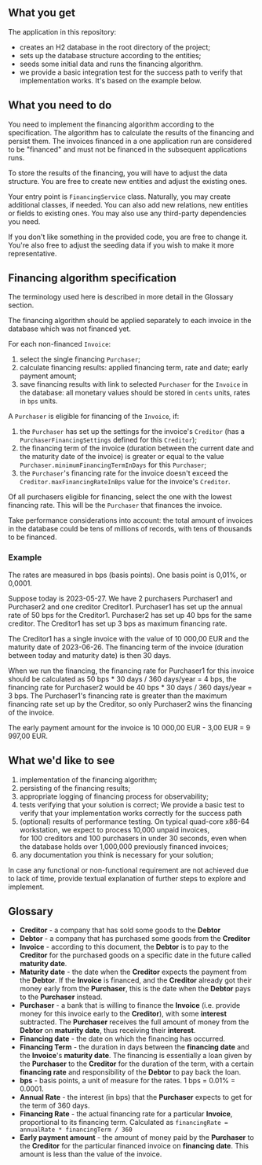 ## What you get

The application in this repository: 
* creates an H2 database in the root directory of the project;
* sets up the database structure according to the entities;
* seeds some initial data and runs the financing algorithm.
* we provide a basic integration test for the success path to verify that implementation works. It's based on the example below. 

## What you need to do

You need to implement the financing algorithm according to the specification. The algorithm has to
calculate the results of the financing and persist them. The invoices financed in a one application run are considered 
to be "financed" and must not be financed in the subsequent applications runs. 

To store the results of the financing, you will have to adjust the data structure. You are free to create 
new entities and adjust the existing ones.

Your entry point is `FinancingService` class. Naturally, you may create additional
classes, if needed. You can also add new relations, new entities or fields to existing ones. You may also 
use any third-party dependencies you need. 

If you don't like something in the provided code, you are free to change it. You're also free to adjust the
seeding data if you wish to make it more representative.

## Financing algorithm specification

The terminology used here is described in more detail in the Glossary section.

The financing algorithm should be applied separately to each invoice in the database which was not financed yet.

For each non-financed `Invoice`:
1. select the single financing `Purchaser`;
2. calculate financing results: applied financing term, rate and date; early payment amount; 
3. save financing results with link to selected `Purchaser` for the `Invoice` in the database: 
 all monetary values should be stored in `cents` units, rates in `bps` units.

A `Purchaser` is eligible for financing of the `Invoice`, if:
1. the `Purchaser` has set up the settings for the invoice's `Creditor` (has a `PurchaserFinancingSettings` 
  defined for this `Creditor`);
2. the financing term of the invoice (duration between the current date and the maturity date of the invoice) 
  is greater or equal to the value `Purchaser.minimumFinancingTermInDays` for this `Purchaser`;
3. the `Purchaser`'s financing rate for the invoice doesn't exceed the `Creditor.maxFinancingRateInBps` value 
  for the invoice's `Creditor`. 

Of all purchasers eligible for financing, select the one with the lowest financing rate. This will be the 
`Purchaser` that finances the invoice.

Take performance considerations into account: the total amount of invoices in the database could be 
tens of millions of records, with tens of thousands to be financed.

### Example

The rates are measured in bps (basis points). One basis point is 0,01%, or 0,0001.

Suppose today is 2023-05-27. We have 2 purchasers Purchaser1 and Purchaser2 and one creditor Creditor1.
Purchaser1 has set up the annual rate of 50 bps for the Creditor1. Purchaser2 has set up 40 bps for the same creditor.
The Creditor1 has set up 3 bps as maximum financing rate.

The Creditor1 has a single invoice with the value of 10 000,00 EUR and the maturity date of 2023-06-26. 
The financing term of the invoice (duration between today and maturity date) is then 30 days. 

When we run the financing, the financing rate for Purchaser1 for this invoice should be calculated as 
50 bps * 30 days / 360 days/year = 4 bps, the financing rate for Purchaser2 would be 
40 bps * 30 days / 360 days/year = 3 bps. The Purchaser1's financing rate is greater than the maximum financing
rate set up by the Creditor, so only Purchaser2 wins the financing of the invoice.

The early payment amount for the invoice is 10 000,00 EUR - 3,00 EUR = 9 997,00 EUR.

## What we'd like to see

1. implementation of the financing algorithm; 
2. persisting of the financing results;
3. appropriate logging of financing process for observability;
4. tests verifying that your solution is correct; We provide a basic test to verify that your implementation 
 works correctly for the success path
5. (optional) results of performance testing. On typical quad-core x86-64 workstation, we expect to process 10,000 unpaid invoices,  
 for 100 creditors and 100 purchasers in under 30 seconds, even when the database holds over 1,000,000 previously financed invoices;
6. any documentation you think is necessary for your solution;

In case any functional or non-functional requirement are not achieved due to lack of time, 
 provide textual explanation of further steps to explore and implement.

## Glossary

* **Creditor** - a company that has sold some goods to the **Debtor**
* **Debtor** - a company that has purchased some goods from the **Creditor**
* **Invoice** - according to this document, the **Debtor** is to pay to the **Creditor** for the purchased goods 
  on a specific date in the future called **maturity date**.  
* **Maturity date** - the date when the **Creditor** expects the payment from the **Debtor**. If the **Invoice**
is financed, and the **Creditor** already got their money early from the **Purchaser**, this is the date when
  the **Debtor** pays to the **Purchaser** instead.
* **Purchaser** - a bank that is willing to finance the **Invoice** (i.e. provide money for this invoice early 
  to the **Creditor**), with some **interest** subtracted. The **Purchaser** receives the full amount of money 
  from the **Debtor** on **maturity date**, thus receiving their **interest**.  
* **Financing date** - the date on which the financing has occurred.  
* **Financing Term** - the duration in days between the **financing date** and the **Invoice**'s
  **maturity date**. The financing is essentially a loan given by the **Purchaser** to the **Creditor** for the 
  duration of the term, with a certain **financing rate** and responsibility of the **Debtor** to pay back the loan.
* **bps** - basis points, a unit of measure for the rates. 1 bps = 0.01% = 0.0001.
* **Annual Rate** - the interest (in bps) that the **Purchaser** expects to get for the term of 360 days.
* **Financing Rate** - the actual financing rate for a particular **Invoice**, proportional to its financing term. 
  Calculated as `financingRate = annualRate * financingTerm / 360`
* **Early payment amount** - the amount of money paid by the **Purchaser** to the **Creditor** for the particular
financed invoice on **financing date**. This amount is less than the value of the invoice.
